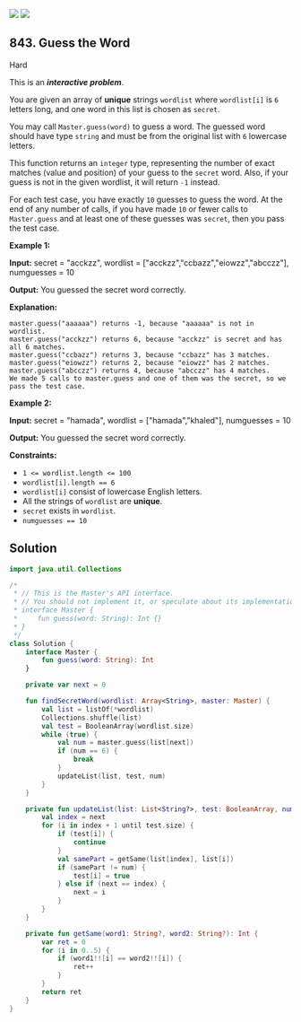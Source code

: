 [![](https://img.shields.io/github/stars/javadev/LeetCode-in-Kotlin?label=Stars&style=flat-square)](https://github.com/javadev/LeetCode-in-Kotlin)
[![](https://img.shields.io/github/forks/javadev/LeetCode-in-Kotlin?label=Fork%20me%20on%20GitHub%20&style=flat-square)](https://github.com/javadev/LeetCode-in-Kotlin/fork)

## 843\. Guess the Word

Hard

This is an **_interactive problem_**.

You are given an array of **unique** strings `wordlist` where `wordlist[i]` is `6` letters long, and one word in this list is chosen as `secret`.

You may call `Master.guess(word)` to guess a word. The guessed word should have type `string` and must be from the original list with `6` lowercase letters.

This function returns an `integer` type, representing the number of exact matches (value and position) of your guess to the `secret` word. Also, if your guess is not in the given wordlist, it will return `-1` instead.

For each test case, you have exactly `10` guesses to guess the word. At the end of any number of calls, if you have made `10` or fewer calls to `Master.guess` and at least one of these guesses was `secret`, then you pass the test case.

**Example 1:**

**Input:** secret = "acckzz", wordlist = ["acckzz","ccbazz","eiowzz","abcczz"], numguesses = 10

**Output:** You guessed the secret word correctly.

**Explanation:**

    master.guess("aaaaaa") returns -1, because "aaaaaa" is not in wordlist.
    master.guess("acckzz") returns 6, because "acckzz" is secret and has all 6 matches.
    master.guess("ccbazz") returns 3, because "ccbazz" has 3 matches.
    master.guess("eiowzz") returns 2, because "eiowzz" has 2 matches.
    master.guess("abcczz") returns 4, because "abcczz" has 4 matches.
    We made 5 calls to master.guess and one of them was the secret, so we pass the test case. 

**Example 2:**

**Input:** secret = "hamada", wordlist = ["hamada","khaled"], numguesses = 10

**Output:** You guessed the secret word correctly.

**Constraints:**

*   `1 <= wordlist.length <= 100`
*   `wordlist[i].length == 6`
*   `wordlist[i]` consist of lowercase English letters.
*   All the strings of `wordlist` are **unique**.
*   `secret` exists in `wordlist`.
*   `numguesses == 10`

## Solution

```kotlin
import java.util.Collections

/*
 * // This is the Master's API interface.
 * // You should not implement it, or speculate about its implementation
 * interface Master {
 *     fun guess(word: String): Int {}
 * }
 */
class Solution {
    interface Master {
        fun guess(word: String): Int
    }

    private var next = 0

    fun findSecretWord(wordlist: Array<String>, master: Master) {
        val list = listOf(*wordlist)
        Collections.shuffle(list)
        val test = BooleanArray(wordlist.size)
        while (true) {
            val num = master.guess(list[next])
            if (num == 6) {
                break
            }
            updateList(list, test, num)
        }
    }

    private fun updateList(list: List<String?>, test: BooleanArray, num: Int) {
        val index = next
        for (i in index + 1 until test.size) {
            if (test[i]) {
                continue
            }
            val samePart = getSame(list[index], list[i])
            if (samePart != num) {
                test[i] = true
            } else if (next == index) {
                next = i
            }
        }
    }

    private fun getSame(word1: String?, word2: String?): Int {
        var ret = 0
        for (i in 0..5) {
            if (word1!![i] == word2!![i]) {
                ret++
            }
        }
        return ret
    }
}
```